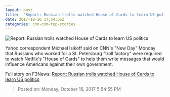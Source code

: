 ```yaml
---
layout: post
title:  "Report: Russian trolls watched House of Cards to learn US politics"
date: 2017-10-16 17:54:55Z
categories: cnn-com-top-stories
---
```


![Report: Russian trolls watched House of Cards to learn US politics](http://cdn.cnn.com/cnnnext/dam/assets/170509122740-house-of-cards-season-5-photo-netflix-super-tease.jpg)

Yahoo correspondent Michael Isikoff said on CNN's "New Day" Monday that Russians who worked for a St. Petersburg "troll factory" were required to watch Netflix's "House of Cards" to help them write messages that would influence Americans against their own government.


Full story on F3News: [Report: Russian trolls watched House of Cards to learn US politics](http://www.f3nws.com/n/B2XfyG)

> Posted on: Monday, October 16, 2017 5:54:55 PM
